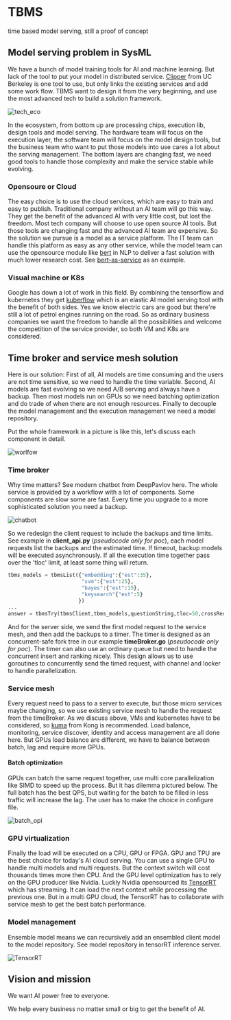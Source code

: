 # TBMS
time based model serving, still a proof of concept

## Model serving problem in SysML

We have a bunch of model training tools for AI and machine learning. But lack of the tool to put your model in distributed service. [Clipper](https://github.com/ucbrise/clipper) from UC Berkeley is one tool to use, but only links the existing services and add some work flow. TBMS want to design it from the very beginning, and use the most advanced tech to build a solution framework. 

![tech_eco](/ref/tech_eco.png)

In the ecosystem, from bottom up are processing chips, execution lib, design tools and model serving. The hardware team will focus on the execution layer, the software team will focus on the model design tools, but the business team who want to put those models into use cares a lot about the serving management. The bottom layers are changing fast, we need good tools to handle those complexity and make the service stable while evolving.

### Opensoure or Cloud

The easy choice is to use the cloud services, which are easy to train and easy to publish. Traditional company without an AI team will go this way. They get the benefit of the advanced AI with very little cost, but lost the freedom. Most tech company will choose to use open source AI tools. But those tools are changing fast and the advanced AI team are expensive. So the solution we pursue is a model as a service platform. The IT team can handle this platform as easy as any other service, while the model team can use the opensource module like [bert](https://github.com/google-research/bert) in NLP to deliver a fast solution with much lower research cost. See [bert-as-service](https://github.com/hanxiao/bert-as-service) as an example.

### Visual machine or K8s

Google has down a lot of work in this field. By combining the tensorflow and kubernetes they get [kuberflow](https://github.com/kubeflow/kubeflow) which is an elastic AI model serving tool with the benefit of both sides. Yes we know electric cars are good but there're still a lot of petrol engines running on the road. So as ordinary business companies we want the freedom to handle all the possibilities and welcome the competition of the service provider, so both VM and K8s are considered.

## Time broker and service mesh solution

Here is our solution: First of all, AI models are time consuming and the users are not time sensitive, so we need to handle the time variable. Second, AI models are fast evolving so we need A/B serving and always have a backup. Then most models run on GPUs so we need batching optimization and do trade of when there are not enough resources. Finally to decouple the model management and the execution management we need a model repository. 

Put the whole framework in a picture is like this, let's discuss each component in detail.

![worlfow](/ref/worlfow.png)

### Time broker

Why time matters? See modern chatbot from DeepPavlov here. The whole service is provided by a workflow with a lot of components. Some components are slow some are fast. Every time you upgrade to a more sophisticated solution you need a backup.

![chatbot](/ref/chatbot.png)

So we redesign the client request to include the backups and time limits. See example in **client_api.py** (*pseudocode only for poc*), each model requests list the backups and the estimated time. If timeout, backup models will be executed asynchronously. If all the execution time together pass over the 'tloc' limit, at least some thing will return.

```python
tbms_models = tbmsList({"embedding":{"est":35},
                        "svm":{"est":25},
                        "bayes":{"est":15},
                        "keysearch"{"est":5}
                       })
...
answer = tbmsTry(tbmsClient,tbms_models,questionString,tloc=50,crossRequest=1,crossLag=10,priority=0)
```

And for the server side, we send the first model request to the service mesh, and then add the backups to a timer. The timer is designed as an concurrent-safe fork tree in our example **timeBroker.go** (*pseudocode only for poc*). The timer can also use an ordinary queue but need to handle the concurrent insert and ranking nicely. This design allows us to use goroutines to concurrently send the timed request, with channel and locker to handle parallelization.

### Service mesh

Every request need to pass to a server to execute, but those micro services maybe changing, so we use existing service mesh to handle the request from the timeBroker. As we discuss above, VMs and kubernetes have to be considered, so [kuma](https://github.com/Kong/kuma) from Kong is recommended. Load balance, monitoring, service discover, identity and access management are all done here. But GPUs load balance are different, we have to balance between batch, lag and require more GPUs.

#### Batch optimization

GPUs can batch the same request together, use multi core parallelization like SIMD to speed up the process. But it has dilemma pictured below. The full batch has the best QPS, but waiting for the batch to be filled in less traffic will increase the lag. The user has to make the choice in configure file.

![batch_opi](/ref/batch_opi.png)

### GPU virtualization

Finally the load will be executed on a CPU, GPU or FPGA. GPU and TPU are the best choice for today's AI cloud serving. You can use a single GPU to handle multi models and multi requests. But the context switch will cost thousands times more then CPU. And the GPU level optimization has to rely on the GPU producer like Nvidia. Luckly Nvidia opensourced its [TensorRT](https://github.com/NVIDIA/tensorrt-inference-server) which has streaming. It can load the next context while processing the previous one. But in a multi GPU cloud, the TensorRT has to collaborate with service mesh to get the best batch performance.

### Model management

Ensemble model means we can recursively add an ensembled client model to the model repository. See model repository in tensorRT inference server.

![TensorRT](/ref/TensorRT.png)

## Vision and mission

We want AI power free to everyone.

We help every business no matter small or big to get the benefit of AI.
